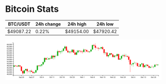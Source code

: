 # Bitcoin Stats

BTC/USDT|24h change|24h high|24h low|
|---|---|---|---|
|$49087.22|0.22%|$49154.00|$47920.42|

<img src="./chart.svg">
